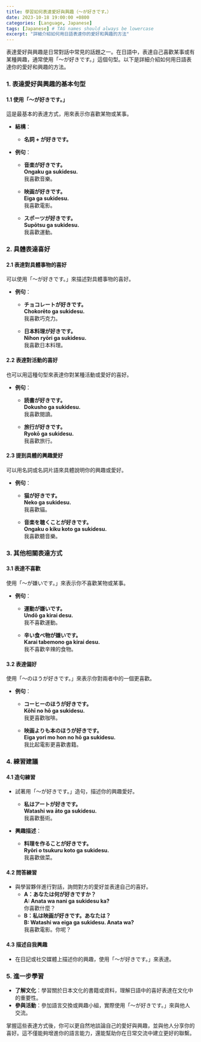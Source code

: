 ```yaml
---
title: 學習如何表達愛好與興趣（〜が好きです。）
date: 2023-10-18 19:00:00 +0800
categories: [Language, Japanese]
tags: [Japanese] # TAG names should always be lowercase
excerpt: "詳細介紹如何用日語表達你的愛好和興趣的方法"
---
```


表達愛好與興趣是日常對話中常見的話題之一。在日語中，表達自己喜歡某事或有某種興趣，通常使用「〜が好きです。」這個句型。以下是詳細介紹如何用日語表達你的愛好和興趣的方法。

### **1. 表達愛好與興趣的基本句型**

#### **1.1 使用「〜が好きです。」**
這是最基本的表達方式，用來表示你喜歡某物或某事。

- **結構**：
  - **名詞 + が好きです。**

- **例句**：
  - **音楽が好きです。**  
    **Ongaku ga sukidesu.**  
    我喜歡音樂。

  - **映画が好きです。**  
    **Eiga ga sukidesu.**  
    我喜歡電影。

  - **スポーツが好きです。**  
    **Supōtsu ga sukidesu.**  
    我喜歡運動。

### **2. 具體表達喜好**

#### **2.1 表達對具體事物的喜好**
可以使用「〜が好きです。」來描述對具體事物的喜好。

- **例句**：
  - **チョコレートが好きです。**  
    **Chokorēto ga sukidesu.**  
    我喜歡巧克力。

  - **日本料理が好きです。**  
    **Nihon ryōri ga sukidesu.**  
    我喜歡日本料理。

#### **2.2 表達對活動的喜好**
也可以用這種句型來表達你對某種活動或愛好的喜好。

- **例句**：
  - **読書が好きです。**  
    **Dokusho ga sukidesu.**  
    我喜歡閱讀。

  - **旅行が好きです。**  
    **Ryokō ga sukidesu.**  
    我喜歡旅行。

#### **2.3 提到具體的興趣愛好**
可以用名詞或名詞片語來具體說明你的興趣或愛好。

- **例句**：
  - **猫が好きです。**  
    **Neko ga sukidesu.**  
    我喜歡貓。

  - **音楽を聴くことが好きです。**  
    **Ongaku o kiku koto ga sukidesu.**  
    我喜歡聽音樂。

### **3. 其他相關表達方式**

#### **3.1 表達不喜歡**
使用「〜が嫌いです。」來表示你不喜歡某物或某事。

- **例句**：
  - **運動が嫌いです。**  
    **Undō ga kirai desu.**  
    我不喜歡運動。

  - **辛い食べ物が嫌いです。**  
    **Karai tabemono ga kirai desu.**  
    我不喜歡辛辣的食物。

#### **3.2 表達偏好**
使用「〜のほうが好きです。」來表示你對兩者中的一個更喜歡。

- **例句**：
  - **コーヒーのほうが好きです。**  
    **Kōhī no hō ga sukidesu.**  
    我更喜歡咖啡。

  - **映画よりも本のほうが好きです。**  
    **Eiga yori mo hon no hō ga sukidesu.**  
    我比起電影更喜歡書籍。

### **4. 練習建議**

#### **4.1 造句練習**
- 試著用「〜が好きです。」造句，描述你的興趣愛好。
  - **私はアートが好きです。**  
    **Watashi wa āto ga sukidesu.**  
    我喜歡藝術。

- **興趣描述**：
  - **料理を作ることが好きです。**  
    **Ryōri o tsukuru koto ga sukidesu.**  
    我喜歡做菜。

#### **4.2 問答練習**
- 與學習夥伴進行對話，詢問對方的愛好並表達自己的喜好。
  - **A：あなたは何が好きですか？**  
    **A: Anata wa nani ga sukidesu ka?**  
    你喜歡什麼？
  - **B：私は映画が好きです。あなたは？**  
    **B: Watashi wa eiga ga sukidesu. Anata wa?**  
    我喜歡電影。你呢？

#### **4.3 描述自我興趣**
- 在日記或社交媒體上描述你的興趣，使用「〜が好きです。」來表達。

### **5. 進一步學習**

- **了解文化**：學習關於日本文化的書籍或資料，理解日語中的喜好表達在文化中的重要性。
- **參與活動**：參加語言交換或興趣小組，實際使用「〜が好きです。」來與他人交流。

掌握這些表達方式後，你可以更自然地談論自己的愛好與興趣，並與他人分享你的喜好。這不僅能夠增進你的語言能力，還能幫助你在日常交流中建立更好的聯繫。

